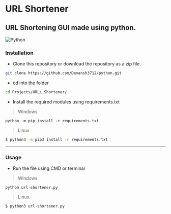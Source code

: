 # URL Shortener

## URL Shortening GUI made using python.

![Python](https://img.shields.io/badge/-Python-000000?style=flat&logo=python)

### Installation

- Clone this repository or download the repository as a zip file.

```bash
git clone https://github.com/Devansh3712/python.git
```
- cd into the folder

```bash
cd Projects/URL\ Shortener/
```

- Install the required modules using requirements.txt

> Windows

```shell
python -m pip install -r requirements.txt
```

> Linux

```bash
$ python3 -m pip3 install -r requirements.txt
```

---

### Usage 

- Run the file using CMD or terminal

> Windows

```shell
python url-shortener.py
```

> Linux

```bash
$ python3 url-shortener.py
```
